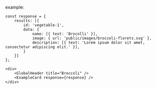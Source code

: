 example:

    const response = {
        results: [{
            id: 'vegetable-1',
            data: {
                name: [{ text: 'Brocolli' }],
                image: { url: 'public/images/broccoli-florets.svg' },
                description: [{ text: 'Lorem ipsum dolor sit amet, consectetur adipiscing elit.' }],
            }
        }]
    };

    <div>
        <GlobalHeader title="Broccoli" />
        <ExampleCard response={response} />
    </div>

